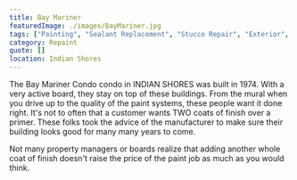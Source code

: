 ```yaml
---
title: Bay Mariner
featuredImage: ./images/BayMariner.jpg
tags: ["Painting", "Sealant Replacement", "Stucco Repair", "Exterior", "Multi-Unit Residential"]
category: Repaint
quote: []
location: Indian Shores
---
```


The Bay Mariner Condo condo in INDIAN SHORES was built in 1974.  With a very active board, they stay on top of these buildings.  From the mural when you drive up to the quality of the paint systems, these people want it done right.  It's not to often that a customer wants TWO coats of finish over a primer.  These folks took the advice of the manufacturer to make sure their building looks good for many many years to come.

Not many property managers or boards realize that adding another whole coat of finish doesn't raise the price of the paint job as much as you would think.
